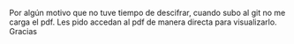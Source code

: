 Por algún motivo que no tuve tiempo de descifrar, cuando subo al git no me carga el pdf.
Les pido accedan al pdf de manera directa para visualizarlo.
Gracias
